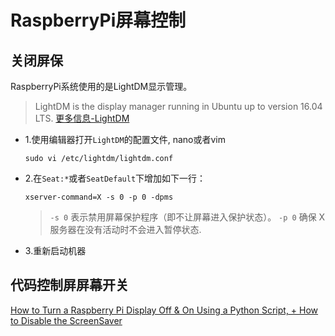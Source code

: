 # RaspberryPi屏幕控制


## 关闭屏保

RaspberryPi系统使用的是LightDM显示管理。

> LightDM is the display manager running in Ubuntu up to version 16.04 LTS. [更多信息-LightDM](https://wiki.ubuntu.com/LightDM)

* 1.使用编辑器打开`LightDM`的配置文件, nano或者vim

	`sudo vi /etc/lightdm/lightdm.conf`

* 2.在`Seat:*`或者`SeatDefault`下增加如下一行：

	`xserver-command=X -s 0 -p 0 -dpms`
	> `-s 0`  表示禁用屏幕保护程序（即不让屏幕进入保护状态）。 
	> `-p 0`  确保 X 服务器在没有活动时不会进入暂停状态.

* 3.重新启动机器

## 代码控制屏屏幕开关

[How to Turn a Raspberry Pi Display Off & On Using a Python Script, + How to Disable the ScreenSaver](https://www.youtube.com/watch?v=lETqSCimcyM)